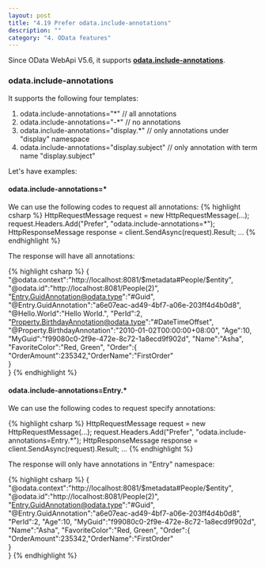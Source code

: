 ```yaml
---
layout: post
title: "4.19 Prefer odata.include-annotations"
description: ""
category: "4. OData features"
---
```


Since OData WebApi V5.6, it supports <strong>[odata.include-annotations](http://docs.oasis-open.org/odata/odata/v4.0/errata02/os/complete/part1-protocol/odata-v4.0-errata02-os-part1-protocol-complete.html#_Toc406398237)</strong>.

### odata.include-annotations

It supports the following four templates:

1. odata.include-annotations="*"  // all annotations
2. odata.include-annotations="-*"  // no annotations
3. odata.include-annotations="display.*" // only annotations under "display" namespace
4. odata.include-annotations="display.subject" // only annotation with term name "display.subject"

Let's have examples:

#### odata.include-annotations=*

We can use the following codes to request all annotations:
{% highlight csharp %}
HttpRequestMessage request = new HttpRequestMessage(...);
request.Headers.Add("Prefer", "odata.include-annotations=*");
HttpResponseMessage response = client.SendAsync(request).Result;
...
{% endhighlight %}

The response will have all annotations:

{% highlight csharp %}
{  
  "@odata.context":"http://localhost:8081/$metadata#People/$entity",
  "@odata.id":"http://localhost:8081/People(2)",
  "Entry.GuidAnnotation@odata.type":"#Guid",
  "@Entry.GuidAnnotation":"a6e07eac-ad49-4bf7-a06e-203ff4d4b0d8",
  "@Hello.World":"Hello World.",
  "PerId":2,
  "Property.BirthdayAnnotation@odata.type":"#DateTimeOffset",
  "@Property.BirthdayAnnotation":"2010-01-02T00:00:00+08:00",
  "Age":10,
  "MyGuid":"f99080c0-2f9e-472e-8c72-1a8ecd9f902d",
  "Name":"Asha",
  "FavoriteColor":"Red, Green",
  "Order":{  
    "OrderAmount":235342,"OrderName":"FirstOrder"  
  }  
}
{% endhighlight %}

#### odata.include-annotations=Entry.*

We can use the following codes to request specify annotations:

{% highlight csharp %}
HttpRequestMessage request = new HttpRequestMessage(...);
request.Headers.Add("Prefer", "odata.include-annotations=Entry.*");
HttpResponseMessage response = client.SendAsync(request).Result;
...
{% endhighlight %}

The response will only have annotations in "Entry" namespace:

{% highlight csharp %}
{  
  "@odata.context":"http://localhost:8081/$metadata#People/$entity",
  "@odata.id":"http://localhost:8081/People(2)",
  "Entry.GuidAnnotation@odata.type":"#Guid",
  "@Entry.GuidAnnotation":"a6e07eac-ad49-4bf7-a06e-203ff4d4b0d8",
  "PerId":2,
  "Age":10,
  "MyGuid":"f99080c0-2f9e-472e-8c72-1a8ecd9f902d",
  "Name":"Asha",
  "FavoriteColor":"Red, Green",
  "Order":{  
    "OrderAmount":235342,"OrderName":"FirstOrder"  
  }  
} 
{% endhighlight %}
  
